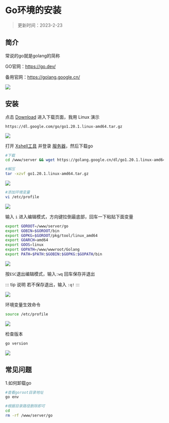 # Go环境的安装

> 更新时间：2023-2-23


## 简介

常说的go就是golang的简称

GO官网：https://go.dev/

备用官网：https://golang.google.cn/

![](/go/go-01.png)




## 安装

点击 [Download](https://go.dev/dl/) 进入下载页面，我用 Linux 演示

```
https://dl.google.com/go/go1.20.1.linux-amd64.tar.gz
```

![](/go/go-02.png)


打开 [Xshell工具](./Xshell) 并登录 [服务器](./Server/)，然后下载go

```sh
#下载
cd /www/server && wget https://golang.google.cn/dl/go1.20.1.linux-amd64.tar.gz

#解压
tar -xzvf go1.20.1.linux-amd64.tar.gz
```

![](/go/go-03.png)


```sh
#添加环境变量
vi /etc/profile
```
![](/go/go-04.png)


输入 `i` 进入编辑模式，方向键拉倒最底部，回车一下粘贴下面变量

```sh
export GOROOT=/www/server/go
export GOBIN=$GOROOT/bin
export GOPKG=$GOROOT/pkg/tool/linux_amd64
export GOARCH=amd64
export GOOS=linux
export GOPATH=/www/wwwroot/Golang
export PATH=$PATH:$GOBIN:$GOPKG:$GOPATH/bin
```

![](/go/go-05.png)


按`ESC`退出编辑模式，输入`:wq` 回车保存并退出

::: tip 说明
若不保存退出，输入 `:q!`
:::

![](/go/go-06.png)


环境变量生效命令

```sh
source /etc/profile
```
![](/go/go-07.png)

检查版本

```sh
go version
```

![](/go/go-08.png)









## 常见问题

1.如何卸载go

```sh
#查看goroot目录地址
go env

#根据目录路径删除即可
cd
rm -rf /www/server/go
```